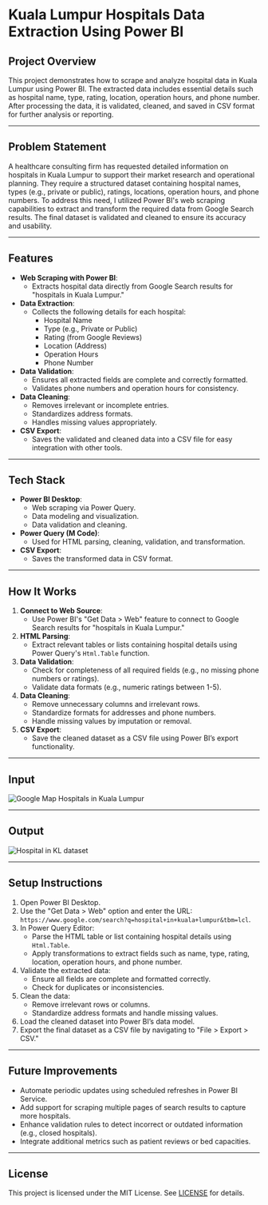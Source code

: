 # Kuala Lumpur Hospitals Data Extraction Using Power BI

## Project Overview

This project demonstrates how to scrape and analyze hospital data in Kuala Lumpur using Power BI. The extracted data includes essential details such as hospital name, type, rating, location, operation hours, and phone number. After processing the data, it is validated, cleaned, and saved in CSV format for further analysis or reporting.

---

## Problem Statement

A healthcare consulting firm has requested detailed information on hospitals in Kuala Lumpur to support their market research and operational planning. They require a structured dataset containing hospital names, types (e.g., private or public), ratings, locations, operation hours, and phone numbers. To address this need, I utilized Power BI's web scraping capabilities to extract and transform the required data from Google Search results. The final dataset is validated and cleaned to ensure its accuracy and usability.

---

## Features

* **Web Scraping with Power BI**:
  - Extracts hospital data directly from Google Search results for "hospitals in Kuala Lumpur."
* **Data Extraction**:
  - Collects the following details for each hospital:
    - Hospital Name
    - Type (e.g., Private or Public)
    - Rating (from Google Reviews)
    - Location (Address)
    - Operation Hours
    - Phone Number
* **Data Validation**:
  - Ensures all extracted fields are complete and correctly formatted.
  - Validates phone numbers and operation hours for consistency.
* **Data Cleaning**:
  - Removes irrelevant or incomplete entries.
  - Standardizes address formats.
  - Handles missing values appropriately.
* **CSV Export**:
  - Saves the validated and cleaned data into a CSV file for easy integration with other tools.

---

## Tech Stack

* **Power BI Desktop**:
  - Web scraping via Power Query.
  - Data modeling and visualization.
  - Data validation and cleaning.
* **Power Query (M Code)**:
  - Used for HTML parsing, cleaning, validation, and transformation.
* **CSV Export**:
  - Saves the transformed data in CSV format.

---

## How It Works

1. **Connect to Web Source**:
   - Use Power BI's "Get Data > Web" feature to connect to Google Search results for "hospitals in Kuala Lumpur."
2. **HTML Parsing**:
   - Extract relevant tables or lists containing hospital details using Power Query's `Html.Table` function.
3. **Data Validation**:
   - Check for completeness of all required fields (e.g., no missing phone numbers or ratings).
   - Validate data formats (e.g., numeric ratings between 1-5).
4. **Data Cleaning**:
   - Remove unnecessary columns and irrelevant rows.
   - Standardize formats for addresses and phone numbers.
   - Handle missing values by imputation or removal.
5. **CSV Export**:
   - Save the cleaned dataset as a CSV file using Power BI’s export functionality.
---

## Input

![Google Map Hospitals in Kuala Lumpur](https://github.com/user-attachments/assets/06e6be94-ea3e-450d-b30f-8677de03e2ed)


---

## Output

![Hospital in KL dataset](https://github.com/user-attachments/assets/4755f87f-4adc-405c-b994-ea33fc015239)

---

## Setup Instructions

1. Open Power BI Desktop.
2. Use the "Get Data > Web" option and enter the URL: `https://www.google.com/search?q=hospital+in+kuala+lumpur&tbm=lcl`.
3. In Power Query Editor:
   * Parse the HTML table or list containing hospital details using `Html.Table`.
   * Apply transformations to extract fields such as name, type, rating, location, operation hours, and phone number.
4. Validate the extracted data:
   * Ensure all fields are complete and formatted correctly.
   * Check for duplicates or inconsistencies.
5. Clean the data:
   * Remove irrelevant rows or columns.
   * Standardize address formats and handle missing values.
6. Load the cleaned dataset into Power BI’s data model.
7. Export the final dataset as a CSV file by navigating to "File > Export > CSV."

---

## Future Improvements

* Automate periodic updates using scheduled refreshes in Power BI Service.
* Add support for scraping multiple pages of search results to capture more hospitals.
* Enhance validation rules to detect incorrect or outdated information (e.g., closed hospitals).
* Integrate additional metrics such as patient reviews or bed capacities.

---

## License

This project is licensed under the MIT License. See [LICENSE](LICENSE) for details.
